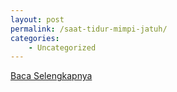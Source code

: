 ```yaml
---
layout: post
permalink: /saat-tidur-mimpi-jatuh/
categories:
    - Uncategorized
---
```


[Baca Selengkapnya](/03)